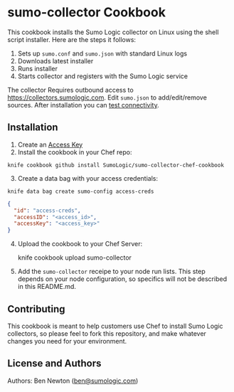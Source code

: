 sumo-collector Cookbook
============================
This cookbook installs the Sumo Logic collector on Linux using the shell script
installer. Here are the steps it follows:

1. Sets up `sumo.conf` and `sumo.json` with standard Linux logs
2. Downloads latest installer
3. Runs installer
4. Starts collector and registers with the Sumo Logic service

The collector Requires outbound access to https://collectors.sumologic.com.
Edit `sumo.json` to add/edit/remove sources.  After installation you can
[test connectivity](https://service.sumologic.com/ui/help/Default.htm#Testing_Connectivity.htm).


Installation
------------
1. Create an [Access Key](http://help.sumologic.com/i19.69v2/Default.htm#Generating_Collector_Installation_API_Keys.htm)
2. Install the cookbook in your Chef repo:

```knife cookbook github install SumoLogic/sumo-collector-chef-cookbook```

3. Create a data bag with your access credentials:

```knife data bag create sumo-config access-creds```

```json
{
  "id": "access-creds",
  "accessID": "<access_id>",
  "accessKey": "<access_key>"
}
```

4. Upload the cookbook to your Chef Server:

    knife cookbook upload sumo-collector

5. Add the `sumo-collector` receipe to your node run lists.  This step depends
on your node configuration, so specifics will not be described in this README.md.

Contributing
------------
This cookbook is meant to help customers use Chef to install Sumo Logic
collectors, so please feel to fork this repository, and make whatever changes
you need for your environment.


License and Authors
-------------------
Authors:
	Ben Newton (ben@sumologic.com)
